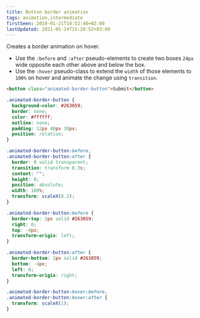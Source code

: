 ```yaml
---
title: Button border animation
tags: animation,intermediate
firstSeen: 2019-01-21T18:52:46+02:00
lastUpdated: 2021-05-24T15:28:52+03:00
---
```


Creates a border animation on hover.

- Use the `:before` and `:after` pseudo-elements to create two boxes `24px` wide opposite each other above and below the box.
- Use the `:hover` pseudo-class to extend the `width` of those elements to `100%` on hover and animate the change using `transition`.

```html
<button class="animated-border-button">Submit</button>
```

```css
.animated-border-button {
  background-color: #263059;
  border: none;
  color: #ffffff;
  outline: none;
  padding: 12px 40px 10px;
  position: relative;
}

.animated-border-button:before,
.animated-border-button:after {
  border: 0 solid transparent;
  transition: transform 0.3s;
  content: "";
  height: 0;
  position: absolute;
  width: 100%;
  transform: scaleX(0.2);
}

.animated-border-button:before {
  border-top: 2px solid #263059;
  right: 0;
  top: -4px;
  transform-origin: left;
}

.animated-border-button:after {
  border-bottom: 2px solid #263059;
  bottom: -4px;
  left: 0;
  transform-origin: right;
}

.animated-border-button:hover:before,
.animated-border-button:hover:after {
  transform: scaleX(1);
}
```
